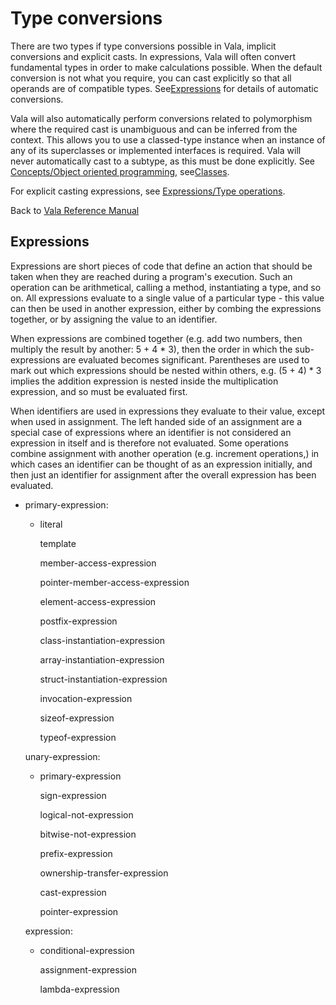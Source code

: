 <div id="type-conversions" class="section level1">

Type conversions
================

There are two types if type conversions possible in Vala, implicit
conversions and explicit casts. In expressions, Vala will often convert
fundamental types in order to make calculations possible. When the
default conversion is not what you require, you can cast explicitly so
that all operands are of compatible types.
See[Expressions](http://wiki.gnome.org/action/show/Projects/Vala/Manual/Export/Projects/Vala/Manual/Expressions#)
for details of automatic conversions.

Vala will also automatically perform conversions related to polymorphism
where the required cast is unambiguous and can be inferred from the
context. This allows you to use a classed-type instance when an instance
of any of its superclasses or implemented interfaces is required. Vala
will never automatically cast to a subtype, as this must be done
explicitly. See [Concepts/Object oriented
programming](http://wiki.gnome.org/action/show/Projects/Vala/Manual/Export/Projects/Vala/Manual/Concepts#Object_oriented_programming),
see[Classes](http://wiki.gnome.org/action/show/Projects/Vala/Manual/Export/Projects/Vala/Manual/Classes#).

For explicit casting expressions, see [Expressions/Type
operations](http://wiki.gnome.org/action/show/Projects/Vala/Manual/Export/Projects/Vala/Manual/Expressions#Type_operations).

Back to [Vala Reference
Manual](http://wiki.gnome.org/action/show/Projects/Vala/Manual/Export/Vala/Manual#)

<div id="expressions" class="section level2">

Expressions
-----------

Expressions are short pieces of code that define an action that should
be taken when they are reached during a program's execution. Such an
operation can be arithmetical, calling a method, instantiating a type,
and so on. All expressions evaluate to a single value of a particular
type - this value can then be used in another expression, either by
combing the expressions together, or by assigning the value to an
identifier.

When expressions are combined together (e.g. add two numbers, then
multiply the result by another: 5 + 4 \* 3), then the order in which the
sub-expressions are evaluated becomes significant. Parentheses are used
to mark out which expressions should be nested within others, e.g. (5 +
4) \* 3 implies the addition expression is nested inside the
multiplication expression, and so must be evaluated first.

When identifiers are used in expressions they evaluate to their value,
except when used in assignment. The left handed side of an assignment
are a special case of expressions where an identifier is not considered
an expression in itself and is therefore not evaluated. Some operations
combine assignment with another operation (e.g. increment operations,)
in which cases an identifier can be thought of as an expression
initially, and then just an identifier for assignment after the overall
expression has been evaluated.

-   primary-expression:

    -   literal

        template

        member-access-expression

        pointer-member-access-expression

        element-access-expression

        postfix-expression

        class-instantiation-expression

        array-instantiation-expression

        struct-instantiation-expression

        invocation-expression

        sizeof-expression

        typeof-expression

    unary-expression:

    -   primary-expression

        sign-expression

        logical-not-expression

        bitwise-not-expression

        prefix-expression

        ownership-transfer-expression

        cast-expression

        pointer-expression

    expression:

    -   conditional-expression

        assignment-expression

        lambda-expression

</div>

</div>
